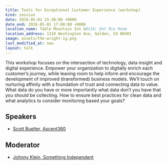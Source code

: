 ```yaml
---
title: Tools for Exceptional Customer Experience (workshop)
kind: session
date: 2018-05-01 15:30:00 +0000
date_end: 2018-05-01 17:00:00 +0000
location_name: Table Mountain Inn &#124; Del Rio Room
location_address: 1310 Washington Ave, Golden, CO 80401
image: assets/the-wright-ig.png
last_modified_at: now
layout: talk
---
```

This workshop focuses on the intersection of technology, data insight and digital experience. Empower your organization to digitally enrich each customer’s journey, while leaving room to help inform and encourage the development of improved (transformed) business models. We’ll touch on nurturing affinity with a foundation of trust and connecting data to value. What data do you have or more importantly what data don’t you have that you should be collecting. How to ensure best practices for clean data and what analytics to consider monitoring based your goals?

## Speakers

* [Scott Buelter, Ascent360](http://www.ascent360.com/)

## Moderator

* [Johnny Klein, Something Independent](http://www.somethingindependent.com/)
